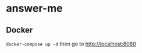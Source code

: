 # answer-me

## Docker

`docker-compose up -d`
then go to [http://localhost:8080](http://localhost:8080)
